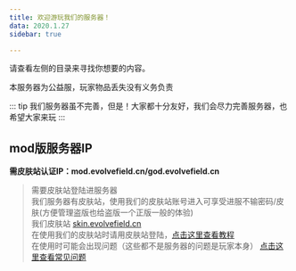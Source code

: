 ```yaml
---
title: 欢迎游玩我们的服务器！
data: 2020.1.27
sidebar: true

---
```


请查看左侧的目录来寻找你想要的内容。

本服务器为公益服，玩家物品丢失没有义务负责

::: tip
我们服务器虽不完善，但是！大家都十分友好，我们会尽力完善服务器，也希望大家来玩
:::

## mod版服务器IP

**需皮肤站认证IP：mod.evolvefield.cn/god.evolvefield.cn**

>需要皮肤站登陆进服务器  
我们服务器有皮肤站，使用我们的皮肤站账号进入可享受进服不输密码/皮肤(方便管理盗版也给盗版一个正版一般的体验)  
我们皮肤站 [skin.evolvefield.cn](https://skin.evolvefield.cn)  
在使用我们的皮肤站时请用皮肤站登陆，[点击这里查看教程](/views/main/reg-skin/)  
在使用时可能会出现问题（这些都不是服务器的问题是玩家本身） [点击这里查看常见问题](/views/main/question/)